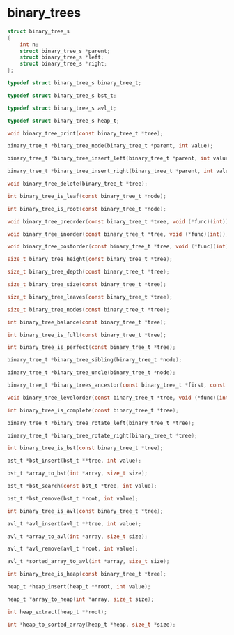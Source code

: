 # binary_trees

```c
struct binary_tree_s
{
    int n;
    struct binary_tree_s *parent;
    struct binary_tree_s *left;
    struct binary_tree_s *right;
};
```

```c
typedef struct binary_tree_s binary_tree_t;
```

```c
typedef struct binary_tree_s bst_t;
```

```c
typedef struct binary_tree_s avl_t;
```

```c
typedef struct binary_tree_s heap_t;
```

```c
void binary_tree_print(const binary_tree_t *tree);
```

```c
binary_tree_t *binary_tree_node(binary_tree_t *parent, int value);
```

```c
binary_tree_t *binary_tree_insert_left(binary_tree_t *parent, int value);
```

```c
binary_tree_t *binary_tree_insert_right(binary_tree_t *parent, int value);
```

```c
void binary_tree_delete(binary_tree_t *tree);
```

```c
int binary_tree_is_leaf(const binary_tree_t *node);
```

```c
int binary_tree_is_root(const binary_tree_t *node);
```

```c
void binary_tree_preorder(const binary_tree_t *tree, void (*func)(int));
```

```c
void binary_tree_inorder(const binary_tree_t *tree, void (*func)(int));
```

```c
void binary_tree_postorder(const binary_tree_t *tree, void (*func)(int));
```

```c
size_t binary_tree_height(const binary_tree_t *tree);
```

```c
size_t binary_tree_depth(const binary_tree_t *tree);
```

```c
size_t binary_tree_size(const binary_tree_t *tree);
```

```c
size_t binary_tree_leaves(const binary_tree_t *tree);
```

```c
size_t binary_tree_nodes(const binary_tree_t *tree);
```

```c
int binary_tree_balance(const binary_tree_t *tree);
```

```c
int binary_tree_is_full(const binary_tree_t *tree);
```

```c
int binary_tree_is_perfect(const binary_tree_t *tree);
```

```c
binary_tree_t *binary_tree_sibling(binary_tree_t *node);
```

```c
binary_tree_t *binary_tree_uncle(binary_tree_t *node);
```

```c
binary_tree_t *binary_trees_ancestor(const binary_tree_t *first, const binary_tree_t *second);
```

```c
void binary_tree_levelorder(const binary_tree_t *tree, void (*func)(int));
```

```c
int binary_tree_is_complete(const binary_tree_t *tree);
```

```c
binary_tree_t *binary_tree_rotate_left(binary_tree_t *tree);
```

```c
binary_tree_t *binary_tree_rotate_right(binary_tree_t *tree);
```

```c
int binary_tree_is_bst(const binary_tree_t *tree);
```

```c
bst_t *bst_insert(bst_t **tree, int value);
```

```c
bst_t *array_to_bst(int *array, size_t size);
```

```c
bst_t *bst_search(const bst_t *tree, int value);
```

```c
bst_t *bst_remove(bst_t *root, int value);
```

```c
int binary_tree_is_avl(const binary_tree_t *tree);
```

```c
avl_t *avl_insert(avl_t **tree, int value);
```

```c
avl_t *array_to_avl(int *array, size_t size);
```

```c
avl_t *avl_remove(avl_t *root, int value);
```

```c
avl_t *sorted_array_to_avl(int *array, size_t size);
```

```c
int binary_tree_is_heap(const binary_tree_t *tree);
```

```c
heap_t *heap_insert(heap_t **root, int value);
```

```c
heap_t *array_to_heap(int *array, size_t size);
```

```c
int heap_extract(heap_t **root);
```

```c
int *heap_to_sorted_array(heap_t *heap, size_t *size);
```
